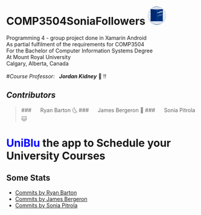# COMP3504SoniaFollowers ![GitHub Logo](UniBlu/Resources/drawable/logoIcon.png)
Programming 4 - group project done in Xamarin Android<br />
As partial fulfilment of the requirements for COMP3504<br />
For the Bachelor of Computer Information Systems Degree<br />
At Mount Royal University<br />
Calgary, Alberta, Canada<br />
<br />
#*Course Professor:*&nbsp;&nbsp;&nbsp;_**Jordan Kidney**_ :poop: :bangbang:
<br />
## *Contributors*
 >###&nbsp;&nbsp;&nbsp;&nbsp;&nbsp;&nbsp;Ryan Barton :last_quarter_moon_with_face:
 >###&nbsp;&nbsp;&nbsp;&nbsp;&nbsp;&nbsp;James Bergeron :maple_leaf:
 >###&nbsp;&nbsp;&nbsp;&nbsp;&nbsp;&nbsp;Sonia Pitrola :cat:

# <span style="color:blue;">UniBlu</span> the app to Schedule your University Courses

## **Some Stats**
 - [Commits by Ryan Barton](https://github.com/spitrola/Comp3504SoniaFollowers/commits/master?author=Soulstice)
 - [Commits by James Bergeron](https://github.com/spitrola/Comp3504SoniaFollowers/commits/master?author=jadeclan)
 - [Commits by Sonia Pitrola](https://github.com/spitrola/Comp3504SoniaFollowers/commits/master?author=spitrola)
